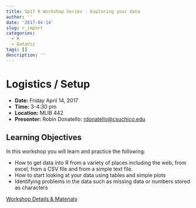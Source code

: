 ```yaml
---
title: Sp17 R Workshop Series - Exploring your data
author: ''
date: '2017-04-14'
slug: r_import
categories:
  - R
  - DataViz
tags: []
description: ''
---
```



# Logistics / Setup

* **Date:** Friday April 14, 2017 
* **Time:** 3-4:30 pm
* **Location:** MLIB 442
* **Presenter:** Robin Donatello: rdonatello@csuchico.edu 

## Learning Objectives
In this workshop you will learn and practice the following: 

* How to get data into R from a variety of places including the web, from excel, from a CSV file and from a simple text file. 
* How to start looking at your data using tables and simple plots
* Identifying problems in the data such as missing data or numbers stored as characters

[Workshop Details & Materials](/workshop/r_import/)

